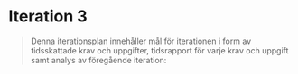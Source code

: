 Iteration 3
===========

> Denna iterationsplan innehåller mål för iterationen i form av tidsskattade krav och uppgifter, 
> tidsrapport för varje krav och uppgift samt analys av föregående iteration:
